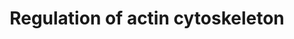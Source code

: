 ---
annotations:
- id: PW:0000004
  parent: regulatory pathway
  type: Pathway Ontology
  value: regulatory pathway
- id: PW:0000648
  parent: signaling pathway
  type: Pathway Ontology
  value: cell adhesion signaling pathway
authors:
- 169.230.77.174
- MaintBot
- AlexanderPico
- Khanspers
- Diana.gco
- Ddigles
- Mkutmon
- Egonw
- Zari
- Finterly
- Eweitz
citedin:
- link: PMC6834541
description: A cytoskeleton is a complex, dynamic network of interlinking protein
  filaments that extends from the cell nucleus to the cell membrane. Actin filaments,
  composed of the abundant actin protein, are a main component of the cytoskeleton,
  playing a key role muscle contraction.  http://www.genome.jp/kegg/pathway/hsa/hsa04810.html   Proteins
  on this pathway have targeted assays available via the [https://assays.cancer.gov/available_assays?wp_id=WP51
  CPTAC Assay Portal]
last-edited: 2021-05-11
ndex: dfc4f4b4-8b60-11eb-9e72-0ac135e8bacf
organisms:
- Homo sapiens
redirect_from:
- /index.php/Pathway:WP51
- /instance/WP51
- /instance/WP51_rr116716
revision: r116716
schema-jsonld:
- '@context': https://schema.org/
  '@id': https://wikipathways.github.io/pathways/WP51.html
  '@type': Dataset
  creator:
    '@type': Organization
    name: WikiPathways
  description: A cytoskeleton is a complex, dynamic network of interlinking protein
    filaments that extends from the cell nucleus to the cell membrane. Actin filaments,
    composed of the abundant actin protein, are a main component of the cytoskeleton,
    playing a key role muscle contraction.  http://www.genome.jp/kegg/pathway/hsa/hsa04810.html   Proteins
    on this pathway have targeted assays available via the [https://assays.cancer.gov/available_assays?wp_id=WP51
    CPTAC Assay Portal]
  keywords:
  - ABI2
  - ACTB
  - ACTG1
  - ACTN1
  - APC
  - ARHGEF1
  - ARHGEF4
  - ARHGEF6
  - ARHGEF7
  - ARPC5
  - Acetylcholine
  - Apc2
  - BAIAP2
  - BCAR1
  - BDKRB1
  - BDKRB2
  - BRAF
  - Bradykinin
  - C11orf13
  - C3orf10
  - CD14
  - CDC42
  - CFL1
  - CFL2
  - CHRM1
  - CHRM2
  - CHRM3
  - CHRM4
  - CHRM5
  - CRK
  - CSK
  - CYFIP2
  - DIAP1
  - DIAP3
  - DOCK1
  - EGF
  - EGFR
  - ENAH
  - F2
  - F2R
  - FGD1
  - FGF1
  - FGF10
  - FGF11
  - FGF12
  - FGF13
  - FGF14
  - FGF15/19
  - FGF16
  - FGF17
  - FGF18
  - FGF2
  - FGF20
  - FGF21
  - FGF22
  - FGF23
  - FGF3
  - FGF4
  - FGF5
  - FGF6
  - FGF7
  - FGF8
  - FGF9
  - FGFR1
  - FGFR2
  - FGFR3
  - FGFR4
  - FN1
  - GIT1
  - GNA12
  - GNA13
  - GNG12
  - GRLF1
  - GSN
  - IQGAP1
  - ITGA1
  - KRAS
  - LIMK1
  - LPS
  - MAP2K1
  - MAP2K2
  - MAPK1
  - MAPK3
  - MAPK4
  - MAPK6
  - MOS
  - MRAS
  - MSN
  - MYH10
  - MYL1
  - MYL3
  - MYLK
  - NCKAP1
  - NRAS
  - PAK1
  - PAK2
  - PAK3
  - PAK4
  - PAK6
  - PAK7
  - PDGFA
  - PDGFB
  - PDGFRA
  - PDGFRB
  - PFN1
  - PIK3C2A
  - PIK3C2G
  - PIK3C3
  - PIK3CA
  - PIK3CB
  - PIK3CD
  - PIK3CG
  - PIK3R1
  - PIK3R2
  - PIK3R3
  - PIK3R4
  - PIK3R5
  - PIP2
  - PIP3
  - PIP5K1A
  - PIP5K1B
  - PIP5K1C
  - PIP5K2A
  - PIP5K2B
  - PIP5K2C
  - PIP5KL1
  - PPP1R12A
  - PTK2
  - PXN
  - Pik3c2b
  - RAC1
  - RAC1P2
  - RAC1P4
  - RAC2
  - RAC3
  - RAF1
  - RDX
  - RHOA
  - ROCK1
  - ROCK2
  - RRAS
  - RRAS2
  - SLC9A1
  - SOS1
  - SOS2
  - SSH1
  - SSH2
  - SSH3
  - TMSB4X
  - VAV1
  - VCL
  - VIL1
  - VIL2
  - WAS
  - WASF1
  - WASF2
  license: CC0
  name: Regulation of actin cytoskeleton
seo: CreativeWork
title: Regulation of actin cytoskeleton
wpid: WP51
---